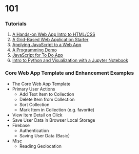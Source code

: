 # 101

### Tutorials
1. [A Hands-on Web App Intro to HTML/CSS](webAppIntro)
2. [A Grid-Based Web Application Starter](gridBasedApp)
3. [Applying JavaScript to a Web App](javascriptApplied)
4. [A Programming Demo](programmingDemo)
5. [JavaScript for To Do App](todoAppJS)
6. [Intro to Python and Visualization with a Jupyter Notebook](https://colab.research.google.com/github/jlyst/101/blob/master/data/Combined_Intro_&_Data_Lab.ipynb)

### Core Web App Template and Enhancement Examples
- The Core Web App Template
- Primary User Actions
  - Add Text Item to Collection
  - Delete Item from Collection
  - Sort Collection
  - Mark Item in Collection (e.g. favorite)
- View Item Detail on Click
- Save User Data in Browser Local Storage
- Firebase
  - Authentication
  - Saving User Data (Basic)
- Misc
  - Reading Geolocation

